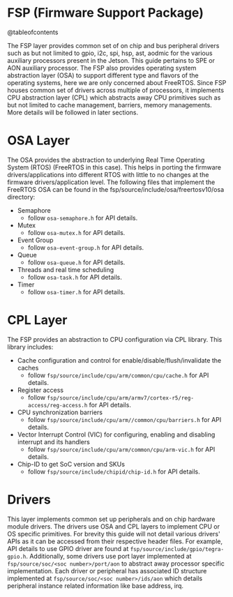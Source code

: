 FSP (Firmware Support Package)
==================================

@tableofcontents

The FSP layer provides common set of on chip and bus peripheral drivers such as
but not limited to gpio, i2c, spi, hsp, ast, aodmic for the various auxiliary
processors present in the Jetson. This guide pertains to SPE or AON auxiliary
processor. The FSP also provides operating system abstraction
layer (OSA) to support different type and flavors of the operating systems,
here we are only concerned about FreeRTOS. Since FSP houses common set of
drivers across multiple of processors, it implements CPU abstraction layer (CPL)
which abstracts away CPU primitives such as but not limited to cache management,
barriers, memory managements. More details will be followed in later sections.

# OSA Layer #
The OSA provides the abstraction to underlying Real Time Operating System (RTOS)
(FreeRTOS in this case). This helps in porting the firmware drivers/applications
into different RTOS with little to no changes at the firmware drivers/application
level. The following files that implement the FreeRTOS OSA can be found in the
fsp/source/include/osa/freertosv10/osa directory:
- Semaphore
  - follow `osa-semaphore.h` for API details.
- Mutex
  - follow `osa-mutex.h` for API details.
- Event Group
  - follow `osa-event-group.h` for API details.
- Queue
  - follow `osa-queue.h` for API details.
- Threads and real time scheduling
  - follow `osa-task.h` for API details.
- Timer
  - follow `osa-timer.h` for API details.

# CPL Layer #
The FSP provides an abstraction to CPU configuration via CPL library.
This library includes:
- Cache configuration and control for enable/disable/flush/invalidate
the caches
  - follow `fsp/source/include/cpu/arm/common/cpu/cache.h` for API details.
- Register access
  - follow `fsp/source/include/cpu/arm/armv7/cortex-r5/reg-access/reg-access.h`
  for API details.
- CPU synchronization barriers
  - follow `fsp/source/include/cpu/arm//common/cpu/barriers.h` for API details.
- Vector Interrupt Control (VIC) for configuring, enabling and disabling
interrupt and its handlers
  - follow `fsp/source/include/cpu/arm/common/cpu/arm-vic.h` for API details.
- Chip-ID to get SoC version and SKUs
  - follow `fsp/source/include/chipid/chip-id.h` for API details.

# Drivers #
This layer implements common set up peripherals and on chip hardware module
drivers. The drivers use OSA and CPL layers to implement CPU or OS specific
primitives. For brevity this guide will not detail various drivers' APIs as it
can be accessed from their respective header files. For example, API details to
use GPIO driver are found at `fsp/source/include/gpio/tegra-gpio.h`.
Additionally, some drivers use port layer implemented at
`fsp/source/soc/<soc number>/port/aon` to abstract away processor specific
implementation. Each driver or peripheral has associated ID structure
implemented at `fsp/source/soc/<soc number>/ids/aon` which details
peripheral instance related information like base address, irq.
